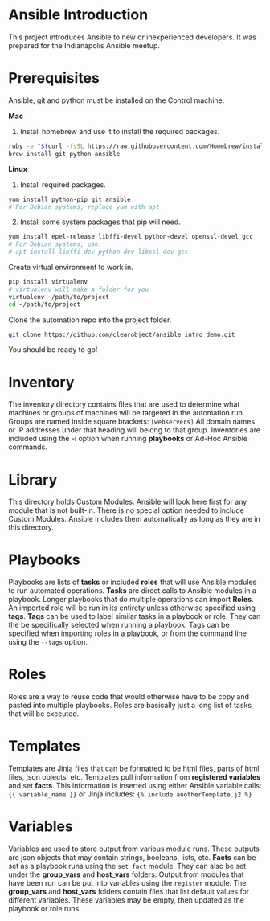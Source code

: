 # Ansible Introduction

This project introduces Ansible to new or inexperienced developers. It was prepared for the Indianapolis Ansible meetup.

# Prerequisites

Ansible, git and python must be installed on the Control machine.

**Mac**
1. Install homebrew and use it to install the required packages.
```bash
ruby -e "$(curl -fsSL https://raw.githubusercontent.com/Homebrew/install/master/install)"
brew install git python ansible
```

**Linux**
1. Install required packages.
```bash
yum install python-pip git ansible
# For Debian systems, replace yum with apt
```
2. Install some system packages that pip will need.
```bash
yum install epel-release libffi-devel python-devel openssl-devel gcc
# For Debian systems, use:
# apt install libffi-dev python-dev libssl-dev gcc
```

Create virtual environment to work in.
```bash
pip install virtualenv
# virtualenv will make a folder for you
virtualenv ~/path/to/project
cd ~/path/to/project
```

Clone the automation repo into the project folder.
```bash
git clone https://github.com/clearobject/ansible_intro_demo.git
```

You should be ready to go!

# Inventory

The inventory directory contains files that are used to determine what machines or groups of machines will be targeted in the automation run.
Groups are named inside square brackets: `[webservers]`
All domain names or IP addresses under that heading will belong to that group.
Inventories are included using the -i option when running **playbooks** or Ad-Hoc Ansible commands.

# Library

This directory holds Custom Modules. Ansible will look here first for any module that is not built-in.
There is no special option needed to include Custom Modules. Ansible includes them automatically as long as they are in this directory.

# Playbooks

Playbooks are lists of **tasks** or included **roles** that will use Ansible modules to run automated operations.
**Tasks** are direct calls to Ansible modules in a playbook.
Longer playbooks that do multiple operations can import **Roles**. An imported role will be run in its entirety unless otherwise specified using **tags**.
**Tags** can be used to label similar tasks in a playbook or role. They can the be specifically selected when running a playbook.
Tags can be specified when importing roles in a playbook, or from the command line using the `--tags` option.

# Roles

Roles are a way to reuse code that would otherwise have to be copy and pasted into multiple playbooks.
Roles are basically just a long list of tasks that will be executed.

# Templates

Templates are Jinja files that can be formatted to be html files, parts of html files, json objects, etc.
Templates pull information from **registered variables** and set **facts**.
This information is inserted using either Ansible variable calls: `{{ variable_name }}` or Jinja includes: `{% include anotherTemplate.j2 %}`

# Variables

Variables are used to store output from various module runs. These outputs are json objects that may contain strings, booleans, lists, etc.
**Facts** can be set as a playbook runs using the `set_fact` module. They can also be set under the **group_vars** and **host_vars** folders.
Output from modules that have been run can be put into variables using the `register` module.
The **group_vars** and **host_vars** folders contain files that list default values for different variables. These variables may be empty, then updated as the playbook or role runs.
